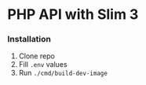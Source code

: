 # PHP API with Slim 3

### Installation
1. Clone repo
2. Fill `.env` values
3. Run `./cmd/build-dev-image`
